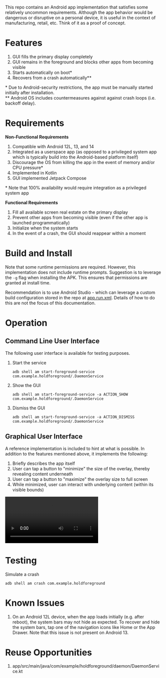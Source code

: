 This repo contains an Android app implementation that satisfies some relatively uncommon requirements. Although the app behavior would be dangerous or disruptive on a personal device, it is useful in the context of manufacturing, retail, etc. Think of it as a proof of concept.

# Features
1. GUI fills the primary display completely
2. GUI remains in the foreground and blocks other apps from becoming visible
3. Starts automatically on boot*
4. Recovers from a crash automatically**

\* Due to Android-security restrictions, the app must be manually started initially after installation.
<br>\*\* Android OS includes countermeasures against against crash loops (i.e. backoff delay).

# Requirements
**Non-Functional Requirements**
1. Compatible with Android 12L, 13, and 14
2. Integrated as a userspace app (as opposed to a privileged system app which is typically build into the Android-based platform itself)
3. Discourage the OS from killing the app in the event of memory and/or CPU pressure*
4. Implemented in Kotlin
5. GUI implemented Jetpack Compose

\* Note that 100% availability would require integration as a privileged system app

**Functional Requirements**
1. Fill all available screen real estate on the primary display
2. Prevent other apps from becoming visible (even if the other app is launched programmatically)
3. Initialize when the system starts
4. In the event of a crash, the GUI should reappear within a moment

# Build and Install
Note that some runtime permissions are required. However, this implementation does not include runtime prompts. Suggestion is to leverage the `-g` flag when installing the APK. This ensures that permissions are granted at install time.

Recommendation is to use Android Studio - which can leverage a custom build configuration stored in the repo at [app.run.xml](.run/app.run.xml). Details of how to do this are not the focus of this documentation.

# Operation

## Command Line User Interface
The following user interface is available for testing purposes.

1. Start the service
   ```
   adb shell am start-foreground-service com.example.holdforeground/.DaemonService
   ```
2. Show the GUI
   ```
   adb shell am start-foreground-service -a ACTION_SHOW com.example.holdforeground/.DaemonService
   ```
3. Dismiss the GUI
   ```
   adb shell am start-foreground-service -a ACTION_DISMISS com.example.holdforeground/.DaemonService
   ```

## Graphical User Interface
A reference implementation is included to hint at what is possible. In addition to the features mentioned above, it implements the following:
1. Briefly describes the app itself
2. User can tap a button to "minimize" the size of the overlay, thereby revealing content underneath
3. User can tap a button to "maximize" the overlay size to full screen
4. While minimized, user can interact with underlying content (within its visible bounds)

![](doc/holdforeground_demo.mp4)

# Testing
Simulate a crash
```
adb shell am crash com.example.holdforeground
```
# Known Issues
1. On an Android 12L device, when the app loads initially (e.g. after reboot), the system bars may not hide as expected. To recover and hide the system bars, tap one of the navigation icons like Home or the App Drawer. Note that this issue is not present on Android 13. 

# Reuse Opportunities
1. app/src/main/java/com/example/holdforeground/daemon/DaemonService.kt
